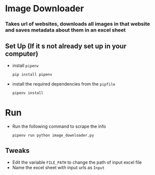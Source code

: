 # Image Downloader
### Takes url of websites, downloads all images in that website and saves metadata about them in an excel sheet

## Set Up (If it s not already set up in your computer)
- install `pipenv`
    ```sh
    pip install pipenv
    ```
- install the required dependencies from the `pipfile`
    ```sh
    pipenv install
    ```

# Run
- Run the following command to scrape the info
    ```sh
    pipenv run python image_downloader.py
    ```


## Tweaks
- Edit the variable `FILE_PATH` to change the path of input excel file
- Name the excel sheet with input urls as `Input`


